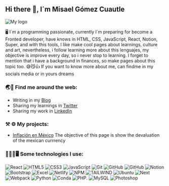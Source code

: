 ## Hi there 👋, I´m Misael Gómez Cuautle
![My logo](https://misael-gmez-cuautle.super.site/_next/image?url=https%3A%2F%2Fsuper-static-assets.s3.amazonaws.com%2F8740269a-ab5e-4df9-a57d-162483db27cc%2Fuploads%2Flogo%2Fd39620ae-91eb-4ea6-a3be-a601b202e278.jpg&w=1920&q=80)

🖥 I´m a programming passionate, currently I´m preparing for become a Fronted developer, 
have knows in HTML, CSS, JavaScript, React, Notion, Super, and with this tools,
I like make cool pages about learnings, culture and art, nevertheless, i follow learning more about this lenguajes,
my objective is improve every day, so i never stop to learning.
I forget to mention that i have a background in finances, so make pages about this topic too. 😅😼👍
If you want to know more about me, can findme in my socials media or in yours dreams

### 🌏🔭  Find me  around the web:
* Writing in my [Blog](https://misael-gmez-cuautle.super.site/)
* Sharing my learnings in [Twitter](https://twitter.com/MisaelG51069440)
* Sharing my work in [LinkedIn](https://www.linkedin.com/in/misael-g%C3%B3mez-cuautle-5976491b9/)

### ⚒ ⚙  My projects:
* [Inflación en México](https://misael-gc.github.io/Inflacion-mx.github.io/)
The objective of this page is show the devaluation of the mexican currrency 

### 🤖🚀📱🖥️ Some  technologies I use:
![React](https://img.shields.io/badge/React-20232A?style=for-the-badge&logo=react&logoColor=61DAFB)
![HTML5](https://img.shields.io/badge/HTML5-E34F26?style=for-the-badge&logo=html5&logoColor=white)
![CSS3](https://img.shields.io/badge/CSS3-1572B6?style=for-the-badge&logo=css3&logoColor=white)
![JavaScript](https://img.shields.io/badge/JavaScript-323330?style=for-the-badge&logo=javascript&logoColor=F7DF1E)
![Git](https://img.shields.io/badge/GIT-E44C30?style=for-the-badge&logo=git&logoColor=white)
![GitHub](https://img.shields.io/badge/GitHub%20Pages-222222?style=for-the-badge&logo=GitHub%20Pages&logoColor=white)
![GitHub](https://img.shields.io/badge/GitHub-100000?style=for-the-badge&logo=github&logoColor=white)
![Notion](https://img.shields.io/badge/Notion-000000?style=for-the-badge&logo=notion&logoColor=white)
![Bootstrap](https://img.shields.io/badge/Bootstrap-563D7C?style=for-the-badge&logo=bootstrap&logoColor=white)
![Excel](https://img.shields.io/badge/Microsoft_Excel-217346?style=for-the-badge&logo=microsoft-excel&logoColor=white)
![Netlify](https://img.shields.io/badge/Netlify-00C7B7?style=for-the-badge&logo=netlify&logoColor=white)
![NPM](https://img.shields.io/badge/npm-CB3837?style=for-the-badge&logo=npm&logoColor=white)
![TAILWIND](https://img.shields.io/badge/Tailwind_CSS-38B2AC?style=for-the-badge&logo=tailwind-css&logoColor=white)
![Ubuntu](https://img.shields.io/badge/Ubuntu-E95420?style=for-the-badge&logo=ubuntu&logoColor=white)
![Next](https://img.shields.io/badge/next.js-000000?style=for-the-badge&logo=nextdotjs&logoColor=white)
![Webpack](https://img.shields.io/badge/Webpack-8DD6F9?style=for-the-badge&logo=Webpack&logoColor=white)
![Python](https://img.shields.io/badge/Python-FFD43B?style=for-the-badge&logo=python&logoColor=blue)
![Conda](https://img.shields.io/badge/conda-342B029.svg?&style=for-the-badge&logo=anaconda&logoColor=white)
![PHP](https://img.shields.io/badge/PHP-777BB4?style=for-the-badge&logo=php&logoColor=white).
![MySQL](https://img.shields.io/badge/MySQL-005C84?style=for-the-badge&logo=mysql&logoColor=white)
![Photoshop](https://img.shields.io/badge/Adobe%20Photoshop-31A8FF?style=for-the-badge&logo=Adobe%20Photoshop&logoColor=black)



<!--
**Misael-GC/Misael-GC** is a ✨ _special_ ✨ repository because its `README.md` (this file) appears on your GitHub profile.

Here are some ideas to get you started:

- 🔭 I’m currently working on ...
- 🌱 I’m currently learning ...
- 👯 I’m looking to collaborate on ...
- 🤔 I’m looking for help with ...
- 💬 Ask me about ...
- 📫 How to reach me: ...
- 😄 Pronouns: ...
- ⚡ Fun fact: ...
-->
